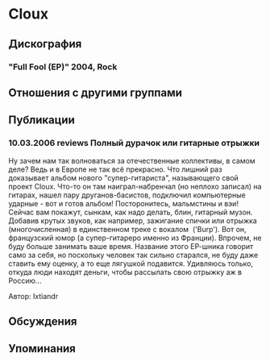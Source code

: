 # Cloux



## Дискография

### "Full Fool (EP)" 2004, Rock




## Отношения с другими группами


## Публикации

### 10.03.2006 reviews Полный дурачок или гитарные отрыжки

<P>Ну зачем нам так волноваться за отечественные коллективы, в самом деле? Ведь и в Европе не так всё прекрасно. Что лишний раз доказывает альбом нового "супер-гитариста", называющего свой проект Cloux. Что-то он там наиграл-набренчал (но неплохо записал) на гитарах, нашел пару друганов-басистов, подключил компьютерные ударные - вот и готов альбом! Посторонитесь, мальмстины и вэи! Сейчас вам покажут, сынкам, как надо делать, блин, гитарный музон. Добавив крутых звуков, как например, зажигание спички или отрыжка (многочисленная) в единственном треке с вокалом&nbsp; ('Burp'). Вот он, французский юмор (а супер-гитареро именно из Франции). Впрочем, не буду больше занимать ваше время. Название этого ЕР-шника говорит само за себя, но поскольку человек так сильно старался, не буду даже ставить ему оценку, а то еще лягушкой подавится. Удивляюсь только, откуда люди находят деньги, чтобы рассылать свою отрыжку аж в Россию...</P>
Автор: Ixtiandr


## Обсуждения


## Упоминания

